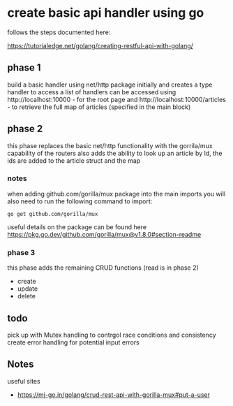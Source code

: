 # create basic api handler using go 

follows the steps documented here: 

https://tutorialedge.net/golang/creating-restful-api-with-golang/

## phase 1
build a basic handler using net/http package initially and creates a type handler to access a list of handlers
can be accessed using 
http://localhost:10000 - for the root page
and
http://localhost:10000/articles - to retrieve the full map of articles (specified in the main block) 

## phase 2
this phase replaces the basic net/http functionality with the gorrila/mux capability of the routers
also adds the ability to look up an article by Id,  the ids are added to the article struct and the map
### notes
when adding github.com/gorilla/mux package into the main imports you will also need to run the following command to import:

`go get github.com/gorilla/mux `  

useful details on the package can be found here https://pkg.go.dev/github.com/gorilla/mux@v1.8.0#section-readme

### phase 3 
this phase adds the remaining CRUD functions (read is in phase 2)
- create
- update 
- delete

## todo
pick up with Mutex handling to contrgol race conditions and consistency
create error handling for potential input errors

## Notes

useful sites
- https://mj-go.in/golang/crud-rest-api-with-gorilla-mux#put-a-user
